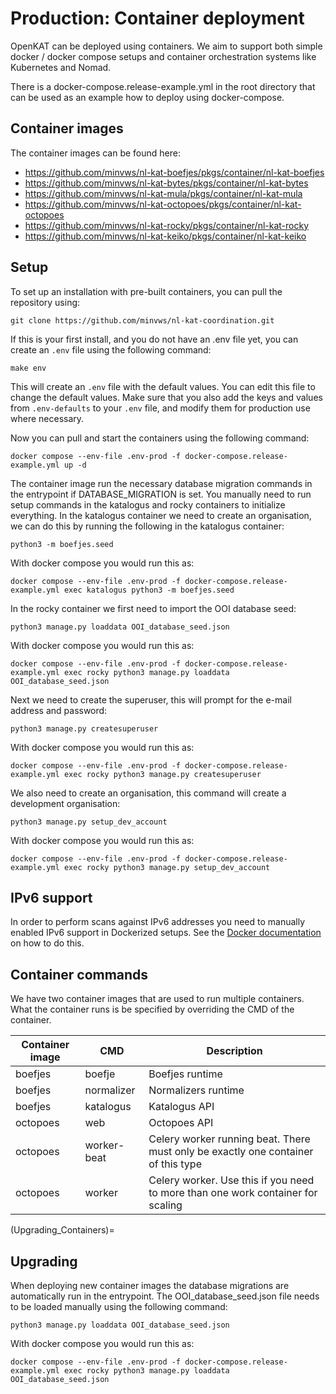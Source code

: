# Production: Container deployment

OpenKAT can be deployed using containers. We aim to support both simple docker /
docker compose setups and container orchestration systems like Kubernetes and
Nomad.

There is a docker-compose.release-example.yml in the root directory that can be
used as an example how to deploy using docker-compose.

## Container images

The container images can be found here:

- https://github.com/minvws/nl-kat-boefjes/pkgs/container/nl-kat-boefjes
- https://github.com/minvws/nl-kat-bytes/pkgs/container/nl-kat-bytes
- https://github.com/minvws/nl-kat-mula/pkgs/container/nl-kat-mula
- https://github.com/minvws/nl-kat-octopoes/pkgs/container/nl-kat-octopoes
- https://github.com/minvws/nl-kat-rocky/pkgs/container/nl-kat-rocky
- https://github.com/minvws/nl-kat-keiko/pkgs/container/nl-kat-keiko

## Setup

To set up an installation with pre-built containers, you can pull the repository using:

```shell
git clone https://github.com/minvws/nl-kat-coordination.git
```

If this is your first install, and you do not have an .env file yet, you can create an `.env` file using the following command:

```shell
make env
```

This will create an `.env` file with the default values. You can edit this file to change the default values.
Make sure that you also add the keys and values from `.env-defaults` to your `.env` file, and modify them for production use where necessary.

Now you can pull and start the containers using the following command:

```shell
docker compose --env-file .env-prod -f docker-compose.release-example.yml up -d
```


The container image run the necessary database migration commands in the
entrypoint if DATABASE_MIGRATION is set. You manually need to run setup commands
in the katalogus and rocky containers to initialize everything. In the katalogus
container we need to create an organisation, we can do this by running the
following in the katalogus container:

```shell
python3 -m boefjes.seed
```

With docker compose you would run this as:

```shell
docker compose --env-file .env-prod -f docker-compose.release-example.yml exec katalogus python3 -m boefjes.seed
```

In the rocky container we first need to import the OOI database seed:

```shell
python3 manage.py loaddata OOI_database_seed.json
```

With docker compose you would run this as:

```shell
docker compose --env-file .env-prod -f docker-compose.release-example.yml exec rocky python3 manage.py loaddata OOI_database_seed.json
```

Next we need to create the superuser, this will prompt for the e-mail address and password:

```shell
python3 manage.py createsuperuser
```

With docker compose you would run this as:

```shell
docker compose --env-file .env-prod -f docker-compose.release-example.yml exec rocky python3 manage.py createsuperuser
```


We also need to create an organisation, this command will create a development organisation:

```shell
python3 manage.py setup_dev_account
```

With docker compose you would run this as:

```shell
docker compose --env-file .env-prod -f docker-compose.release-example.yml exec rocky python3 manage.py setup_dev_account
```

## IPv6 support
In order to perform scans against IPv6 addresses you need to manually enabled IPv6 support in Dockerized setups. See the [Docker documentation](https://docs.docker.com/config/daemon/ipv6/) on how to do this.


## Container commands

We have two container images that are used to run multiple containers. What the container runs is be specified by overriding the CMD of the container.

| Container image | CMD         | Description                                                                       |
|-----------------|-------------|-----------------------------------------------------------------------------------|
| boefjes         | boefje      | Boefjes runtime                                                                   |
| boefjes         | normalizer  | Normalizers runtime                                                               |
| boefjes         | katalogus   | Katalogus API                                                                     |
| octopoes        | web         | Octopoes API                                                                      |
| octopoes        | worker-beat | Celery worker running beat. There must only be exactly one container of this type |
| octopoes        | worker      | Celery worker. Use this if you need to more than one work container for scaling   |

(Upgrading_Containers)=
## Upgrading

When deploying new container images the database migrations are automatically
run in the entrypoint. The OOI_database_seed.json file needs to be loaded
manually using the following command:

```shell
python3 manage.py loaddata OOI_database_seed.json
```

With docker compose you would run this as:

```shell
docker compose --env-file .env-prod -f docker-compose.release-example.yml exec rocky python3 manage.py loaddata OOI_database_seed.json
```
